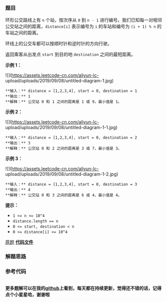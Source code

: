 ### 题目
环形公交路线上有 `n` 个站，按次序从 `0` 到 `n - 1` 进行编号。我们已知每一对相邻公交站之间的距离，`distance[i]` 表示编号为
`i` 的车站和编号为 `(i + 1) % n` 的车站之间的距离。

环线上的公交车都可以按顺时针和逆时针的方向行驶。

返回乘客从出发点 `start` 到目的地 `destination` 之间的最短距离。



**示例 1：**

![](https://assets.leetcode-cn.com/aliyun-lc-
upload/uploads/2019/09/08/untitled-diagram-1.jpg)

    
    
    **输入：** distance = [1,2,3,4], start = 0, destination = 1
    **输出：** 1
    **解释：** 公交站 0 和 1 之间的距离是 1 或 9，最小值是 1。



**示例 2：**

![](https://assets.leetcode-cn.com/aliyun-lc-
upload/uploads/2019/09/08/untitled-diagram-1-1.jpg)

    
    
    **输入：** distance = [1,2,3,4], start = 0, destination = 2
    **输出：** 3
    **解释：** 公交站 0 和 2 之间的距离是 3 或 7，最小值是 3。
    



**示例 3：**

![](https://assets.leetcode-cn.com/aliyun-lc-
upload/uploads/2019/09/08/untitled-diagram-1-2.jpg)

    
    
    **输入：** distance = [1,2,3,4], start = 0, destination = 3
    **输出：** 4
    **解释：** 公交站 0 和 3 之间的距离是 6 或 4，最小值是 4。
    



**提示：**

  * `1 <= n <= 10^4`
  * `distance.length == n`
  * `0 <= start, destination < n`
  * `0 <= distance[i] <= 10^4`

[原题](https://leetcode-cn.com/problems/distance-between-bus-stops/)    **[代码文件]()**


### 解题思路




### 参考代码

```go


```




**更多题解可以在我的[github](https://github.com/LZH139/leetcode_Go)上看到，每天都在持续更新，觉得还不错的话，记得点个小星星哈，谢谢啦**
